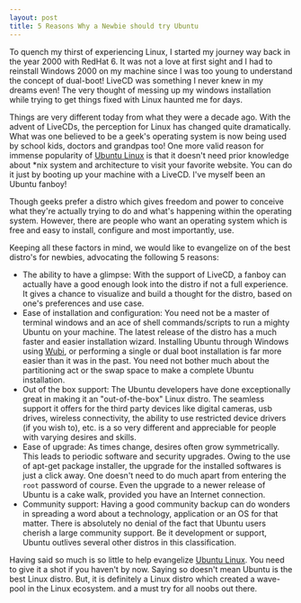 ```yaml
---
layout: post
title: 5 Reasons Why a Newbie should try Ubuntu
---
```


To quench my thirst of experiencing Linux, I started my journey way back in the year 2000 with RedHat 6. It was not a love at first sight and I had to reinstall Windows 2000 on my machine since I was too young to understand the concept of dual-boot! LiveCD was something I never knew in my dreams even! The very thought of messing up my windows installation while trying to get things fixed with Linux haunted me for days.

Things are very different today from what they were a decade ago. With the advent of LiveCDs, the perception for Linux has changed quite dramatically. What was one believed to be a geek's operating system is now being used by school kids, doctors and grandpas too! One more valid reason for immense popularity of <a href="/2008/ubuntu-intrepid-ibex/">Ubuntu Linux</a> is that it doesn't need prior knowledge about *nix system and architecture to visit your favorite website. You can do it just by booting up your machine with a LiveCD. I've myself been an Ubuntu fanboy!

Though geeks prefer a distro which gives freedom and power to conceive what they're actually trying to do and what's happening within the operating system. However, there are people who want an operating system which is free and easy to install, configure and most importantly, use.

Keeping all these factors in mind, we would like to evangelize on of the best distro's for newbies, advocating the following 5 reasons:

- The ability to have a glimpse: With the support of LiveCD, a fanboy can actually have a good enough look into the distro if not a full experience. It gives a chance to visualize and build a thought for the distro, based on one's preferences and use case.
- Ease of installation and configuration: You need not be a master of terminal windows and an ace of shell commands/scripts to run a mighty Ubuntu on your machine. The latest release of the distro has a much faster and easier installation wizard. Installing Ubuntu through Windows using <a href="http://en.wikipedia.org/wiki/Wubi_(Ubuntu)">Wubi</a>, or performing a single or dual boot installation is far more easier than it was in the past. You need not bother much about the partitioning act or the swap space to make a complete Ubuntu installation.
- Out of the box support: The Ubuntu developers have done exceptionally great in making it an "out-of-the-box" Linux distro. The seamless support it offers for the third party devices like digital cameras, usb drives, wireless connectivity, the ability to use restricted device drivers (if you wish to), etc. is a so very different and appreciable for people with varying desires and skills.
- Ease of upgrade: As times change, desires often grow symmetrically. This leads to periodic software and security upgrades. Owing to the use of apt-get package installer, the upgrade for the installed softwares is just a click away. One doesn't need to do much apart from entering the `root` password of course. Even the upgrade to a newer release of Ubuntu is a cake walk, provided you have an Internet connection.
- Community support: Having a good community backup can do wonders in spreading a word about a technology, application or an OS for that matter. There is absolutely no denial of the fact that Ubuntu users cherish a large community support. Be it development or support, Ubuntu outlives several other distros in this classification.

Having said so much is so little to help evangelize <a href="/2008/ubuntu-intrepid-ibex/">Ubuntu Linux</a>. You need to give it a shot if you haven't by now. Saying so doesn't mean Ubuntu is the best Linux distro. But, it is definitely a Linux distro which created a wave-pool in the Linux ecosystem. and a must try for all noobs out there.
